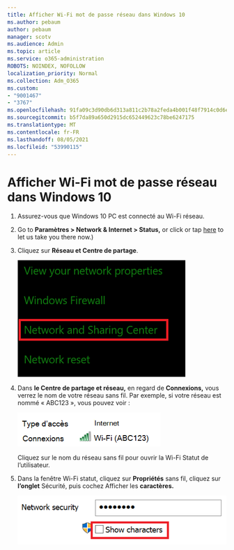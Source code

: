 ```yaml
---
title: Afficher Wi-Fi mot de passe réseau dans Windows 10
ms.author: pebaum
author: pebaum
manager: scotv
ms.audience: Admin
ms.topic: article
ms.service: o365-administration
ROBOTS: NOINDEX, NOFOLLOW
localization_priority: Normal
ms.collection: Adm_O365
ms.custom:
- "9001467"
- "3767"
ms.openlocfilehash: 91fa09c3d90db6d313a811c2b78a2feda4b001f48f7914c0d6e2b81627400fbc
ms.sourcegitcommit: b5f7da89a650d2915dc652449623c78be6247175
ms.translationtype: MT
ms.contentlocale: fr-FR
ms.lasthandoff: 08/05/2021
ms.locfileid: "53990115"
---
```

# <a name="view-wi-fi-network-password-in-windows-10"></a>Afficher Wi-Fi mot de passe réseau dans Windows 10

1. Assurez-vous que Windows 10 PC est connecté au Wi-Fi réseau.

2. Go to **Paramètres > Network & Internet > Status,** or click or tap [here](ms-settings:network?activationSource=GetHelp) to let us take you there now.)

3. Cliquez sur **Réseau et Centre de partage**.

    ![Centre de réseau et de partage.](media/network-sharing-center.png)

4. Dans **le Centre de partage et réseau,** en regard de **Connexions,** vous verrez le nom de votre réseau sans fil. Par exemple, si votre réseau est nommé « ABC123 », vous pouvez voir :

    ![Connexions réseau.](media/network-connections.png)

    Cliquez sur le nom du réseau sans fil pour ouvrir la Wi-Fi Statut de l’utilisateur. 

5. Dans la fenêtre Wi-Fi statut, cliquez sur **Propriétés** sans fil, cliquez sur **l’onglet** Sécurité, puis cochez Afficher les **caractères.**

    ![Afficher les Wi-Fi de mot de passe.](media/show-password-characters.png)

